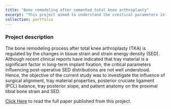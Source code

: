 ```yaml
---
title: "Bone remodeling after cemented total knee arthroplasty"
excerpt: "This project aimed to understand the creitical parameters influencing bone remodeling after cemented TKA.<br/><img src='/images/project-2/cover-1.png'>"
collection: portfolio
---
```

### Project description
The bone remodeling process after total knee arthroplasty (TKA) is regulated by the changes in tissue strain and strain energy density (SED).  Although recent clinical reports have indicated that tray material is a significant factor in long-term implant fixation, the critical parameters influencing post-operative SED distributions are not well understood.  Hence, the objective of the current study was to investigate the influence of surgical alignment, tray material properties, posterior cruciate ligament (PCL) balance, tray posterior slope, and patient anatomy on the proximal tibial bone strain and SED.

[Click Here](https://yanghuizhou1122.github.io/files/paper2.pdf) to read the full paper published from this project.